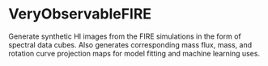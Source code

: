 # VeryObservableFIRE
Generate synthetic HI images from the FIRE simulations in the form of spectral data cubes. Also generates corresponding mass flux, mass, and rotation curve projection maps for model fitting and machine learning uses.
